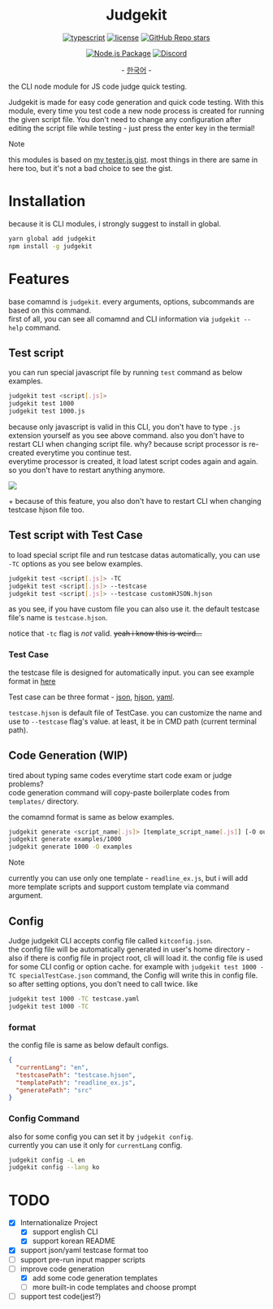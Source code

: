 <h1 align="center">Judgekit</h1>
<div align="center">

[![typescript](https://img.shields.io/badge/TypeScript-3178C6?logo=TypeScript&logoColor=white)](https://www.typescriptlang.org/)
[![license](https://img.shields.io/badge/license-MIT-critical)](https://github.com/Sharlottes/judgekit/blob/master/LICENSE)
[![GitHub Repo stars](https://img.shields.io/github/stars/sharlottes/judgekit?label=Please%20star%20me%21&style=social)](https://github.com/sharlottes/judgekit/stargazers)

[![Node.js Package](https://github.com/Sharlottes/judgekit/actions/workflows/publish.yml/badge.svg)](https://github.com/Sharlottes/judgekit/actions/workflows/publish.yml)
[![Discord](https://img.shields.io/badge/Sharlotte%230018-7289DA?logo=discord&logoColor=white&style=flat-square)](https://discordapp.com/users/473072758629203980)

\- [한국어](https://github.com/Sharlottes/judgekit/blob/master/doc/readmes/README_ko.md) \-

</div>

the CLI node module for JS code judge quick testing.

Judgekit is made for easy code generation and quick code testing. With this module, every time you test code a new node process is created for running the given script file. You don't need to change any configuration after editing the script file while testing - just press the enter key in the termial!

> [!NOTE]  
> this modules is based on [my tester.js gist](https://gist.github.com/Sharlottes/b2332b88695d11686dab5b9248c433da).
> most things in there are same in here too, but it's not a bad choice to see the gist.

# Installation

because it is CLI modules, i strongly suggest to install in global.

```bash
yarn global add judgekit
npm install -g judgekit
```

# Features

base comamnd is `judgekit`. every arguments, options, subcommands are based on this command.  
first of all, you can see all comamnd and CLI information via `judgekit --help` command.

## Test script

you can run special javascript file by running `test` command as below examples.

```bash
judgekit test <script[.js]>
judgekit test 1000
judgekit test 1000.js
```

because only javascript is valid in this CLI, you don't have to type `.js` extension yourself as you see above command.
also you don't have to restart CLI when changing script file. why? because script processor is re-created everytime you continue test.  
everytime processor is created, it load latest script codes again and again. so you don't have to restart anything anymore.

![](https://i.imgur.com/pMkrByK.gif)

\+ because of this feature, you also don't have to restart CLI when changing testcase hjson file too.

## Test script with Test Case

to load special script file and run testcase datas automatically, you can use `-TC` options as you see below examples.

```bash
judgekit test <script[.js]> -TC
judgekit test <script[.js]> --testcase
judgekit test <script[.js]> --testcase customHJSON.hjson
```

as you see, if you have custom file you can also use it.
the default testcase file's name is `testcase.hjson`.

notice that `-tc` flag is _not_ valid. ~~yeah i know this is weird...~~

### Test Case

the testcase file is designed for automatically input.
you can see example format in [here](https://github.com/Sharlottes/judgekit/blob/master/examples/testcase.hjson)

Test case can be three format - [json](https://en.wikipedia.org/wiki/JSON), [hjson](https://hjson.github.io/try.html), [yaml](https://en.wikipedia.org/wiki/YAML).

`testcase.hjson` is default file of TestCase. you can customize the name and use to `--testcase` flag's value. at least, it be in CMD path (current terminal path).

## Code Generation (WIP)

tired about typing same codes everytime start code exam or judge problems?  
code generation command will copy-paste boilerplate codes from `templates/` directory.

the comamnd format is same as below examples.

```bash
judgekit generate <script_name[.js]> [template_script_name[.js]] [-O outdir]
judgekit generate examples/1000
judgekit generate 1000 -O examples
```

> [!NOTE]  
> currently you can use only one template - `readline_ex.js`, but i will add more template scripts and support custom template via command argument.

## Config

Judge judgekit CLI accepts config file called `kitconfig.json`.  
the config file will be automatically generated in user's home directory - also if there is config file in project root, cli will load it. the config file is used for some CLI config or option cache. for example with `judgekit test 1000 -TC specialTestCase.json` command, the Config will write this in config file. so after setting options, you don't need to call twice. like

```bash
judgekit test 1000 -TC testcase.yaml
judgekit test 1000 -TC
```

### format

the config file is same as below default configs.

```json
{
  "currentLang": "en",
  "testcasePath": "testcase.hjson",
  "templatePath": "readline_ex.js",
  "generatePath": "src"
}
```

### Config Command

also for some config you can set it by `judgekit config`.  
currently you can use it only for `currentLang` config.

```bash
judgekit config -L en
judgekit config --lang ko
```

# TODO

- [x] Internationalize Project
  - [x] support english CLI
  - [x] support korean README
- [x] support json/yaml testcase format too
- [ ] support pre-run input mapper scripts
- [ ] improve code generation
  - [x] add some code generation templates
  - [ ] more built-in code templates and choose prompt
- [ ] support test code(jest?)
